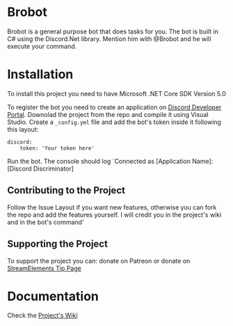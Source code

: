 # Brobot
Brobot is a general purpose bot that does tasks for you. 
The bot is built in C# using the Discord.Net library. 
Mention him with @Brobot and he will execute your command. 

# Installation 
To install this project you need to have Microsoft .NET Core SDK Version 5.0

To register the bot you need to create an application on [Discord Developer Portal](https://discord.com/developers). Downolad the project from the repo and compile it using Visual Studio.
Create a `_config.yml` file and add the bot's token inside it following this layout:
```
discord:
	token: 'Your token here'
```
Run the bot. The console should log `Connected as [Application Name]:[Discord Discriminator]

## Contributing to the Project
Follow the Issue Layout if you want new features, otherwise you can fork the repo and add the features yourself. I will credit you in the project's wiki and in the bot's command'

## Supporting the Project
To support the project you can:
donate on Patreon 
or donate on [StreamElements Tip Page](https://streamelements.com/davcam0055/tip)

# Documentation
Check the [Project's Wiki](https://github.com/DavCam05/Brobot/wiki)


